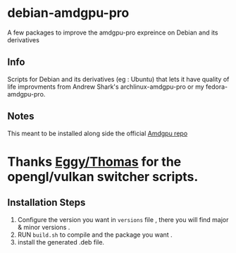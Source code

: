 # debian-amdgpu-pro
A few packages to improve the amdgpu-pro expreince on Debian and its derivatives

## Info 
Scripts for Debian and its derivatives (eg : Ubuntu) that lets it have quality of life improvments from Andrew Shark's archlinux-amdgpu-pro or my fedora-amdgpu-pro.

## Notes
This meant to be installed along side the official [Amdgpu repo](https://repo.radeon.com)

# Thanks [Eggy/Thomas](https://github.com/GloriousEggroll) for the opengl/vulkan switcher scripts.

## Installation Steps
1. Configure the version you want in `versions` file , there you will find major & minor versions .
2. RUN `build.sh` to compile and the package you want .
3. install the generated .deb file.
